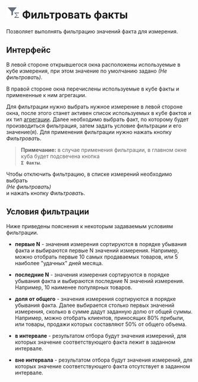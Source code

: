 # ![Фильтровать факты](../../images/icons/cube/cases/case-filter_default.svg) Фильтровать факты

Позволяет выполнять фильтрацию значений факта для измерения.

## Интерфейс

В левой стороне открывшегося окна расположены используемые в кубе измерения, при этом значение по умолчанию задано *(Не фильтровать)*.

В правой стороне окна перечислены используемые в кубе факты и примененные к ним агрегации.

Для фильтрации нужно выбрать нужное измерение в левой стороне окна, после этого станет активен список используемых в кубе фактов и их тип [агрегации](../../processors/func/aggregation-functions.md). Далее необходимо выбрать факт, по которому будет производиться фильтрация, затем задать условие фильтрации и его значение(я). Для применения фильтрации нужно нажать кнопку *Фильтровать*.

> **Примечание:** в случае применения фильтрации, в главном окне куба будет подсвечена кнопка    
**`Σ Факты`**.

Чтобы отключить фильтрацию, в списке измерений необходимо выбрать     
*(Не фильтровать)*     
 и нажать кнопку *Фильтровать*.
 
 ## Условия фильтрации

Ниже приведены пояснения к некоторым задаваемым условиям фильтрации.

* **первые N** - значения измерения сортируются в порядке убывания факта и выбираются первые N значений измерения. Например, можно отобрать первые 10 самых продаваемых товаров, или 5 наиболее "удачных" дней месяца.

* **последние N** - значения измерения сортируются в порядке убывания факта и выбираются последние N значений измерения. Например, 10 наименее популярных товаров.
* **доля от общего** - значения измерения сортируются в порядке убывания факта. Далее выбирается столько первых значений измерения, сколько в сумме дадут заданную долю от общей суммы. Например, можно отобрать клиентов, приносящих 80% прибыли, или товары, продажи которых составляют 50% от общего объема.

* **в интервале** - результатом отбора будут значения измерений, для которых значение соответствующего факта лежит в заданном интервале.

* **вне интервала** - результатом отбора будут значения измерений, для которых значение соответствующего факта отсутствует в заданном интервале.
